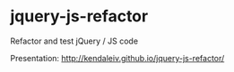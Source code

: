jquery-js-refactor
==================

Refactor and test jQuery / JS code

Presentation: http://kendaleiv.github.io/jquery-js-refactor/
